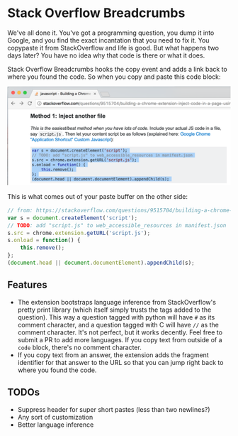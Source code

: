 # Stack Overflow Breadcrumbs

We've all done it. You've got a programming question, you dump it into Google, and you find the exact incantation that you need to fix it. You copypaste it from StackOverflow and life is good. But what happens two days later? You have no idea why that code is there or what it does.

Stack Overflow Breadcrumbs hooks the copy event and adds a link back to where you found the code. So when you copy and paste this code block:

<img src="docs/input.png" alt="input text selection" title="Code goes in" width="750">


This is what comes out of your paste buffer on the other side:

```js
// from: https://stackoverflow.com/questions/9515704/building-a-chrome-extension-inject-code-in-a-page-using-a-content-script#9517879
var s = document.createElement('script');
// TODO: add "script.js" to web_accessible_resources in manifest.json
s.src = chrome.extension.getURL('script.js');
s.onload = function() {
    this.remove();
};
(document.head || document.documentElement).appendChild(s);
```

## Features

* The extension bootstraps language inference from StackOverflow's pretty print library (which itself simply trusts the tags added to the question). This way a question tagged with python will have `#` as its comment character, and a question tagged with C will have `//` as the comment character. It's not perfect, but it works decently. Feel free to submit a PR to add more languages. If you copy text from outside of a `code` block, there's no comment character.
* If you copy text from an answer, the extension adds the fragment identifier for that answer to the URL so that you can jump right back to where you found the code.

## TODOs

* Suppress header for super short pastes (less than two newlines?)
* Any sort of customization
* Better language inference

